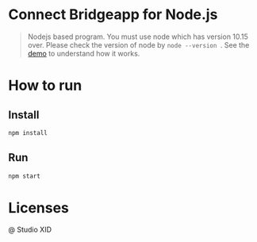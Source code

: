 # Connect Bridgeapp for Node.js

> Nodejs based program. You must use node which has version 10.15 over. Please check the version of node by `node --version `. See the [demo](https://github.com/ProtoPie/protopie-connect-bridge-apps/raw/master/node-bridge/demo.mp4) to understand how it works.

# How to run

## Install

```sh
npm install
```

## Run

```sh
npm start
```

# Licenses

@ Studio XID
